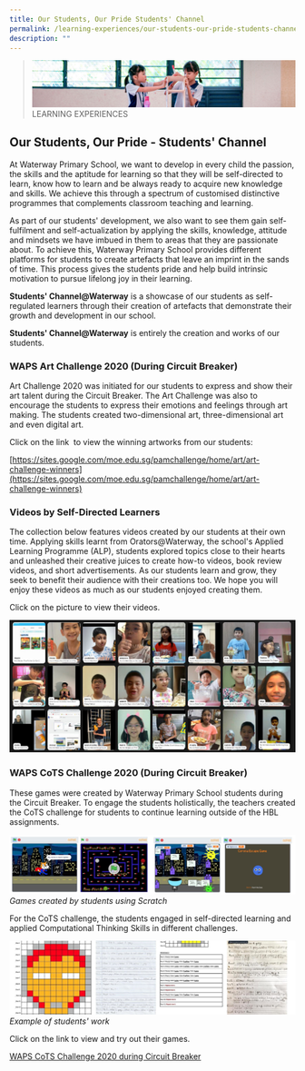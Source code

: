 ```yaml
---
title: Our Students, Our Pride Students' Channel
permalink: /learning-experiences/our-students-our-pride-students-channel/
description: ""
---
```

>![](/images/Learning%20Experiences/learning-experiences_banner.jpg)
>LEARNING EXPERIENCES


## Our Students, Our Pride - Students' Channel


At Waterway Primary School, we want to develop in every child the passion, the skills and the aptitude for learning so that they will be self-directed to learn, know how to learn and be always ready to acquire new knowledge and skills. We achieve this through a spectrum of customised distinctive programmes that complements classroom teaching and learning.  

As part of our students' development, we also want to see them gain self-fulfilment and self-actualization by applying the skills, knowledge, attitude and mindsets we have imbued in them to areas that they are passionate about. To achieve this, Waterway Primary School provides different platforms for students to create artefacts that leave an imprint in the sands of time. This process gives the students pride and help build intrinsic motivation to pursue lifelong joy in their learning.

**Students' Channel@Waterway** is a showcase of our students as self-regulated learners through their creation of artefacts that demonstrate their growth and development in our school.

**Students' Channel@Waterway** is entirely the creation and works of our students.


### WAPS Art Challenge 2020 (During Circuit Breaker)


Art Challenge 2020 was initiated for our students to express and show their art talent during the Circuit Breaker. The Art Challenge was also to encourage the students to express their emotions and feelings through art making. The students created two-dimensional art, three-dimensional art and even digital art.

Click on the link  to view the winning artworks from our students:

[https://sites.google.com/moe.edu.sg/pamchallenge/home/art/art-challenge-winners](https://sites.google.com/moe.edu.sg/pamchallenge/home/art/art-challenge-winners)

### Videos by Self-Directed Learners


The collection below features videos created by our students at their own time. Applying skills learnt from Orators@Waterway, the school's Applied Learning Programme (ALP), students explored topics close to their hearts and unleashed their creative juices to create how-to videos, book review videos, and short advertisements. As our students learn and grow, they seek to benefit their audience with their creations too. We hope you will enjoy these videos as much as our students enjoyed creating them.  

  
Click on the picture to view their videos.



<p><a href="https://flipgrid.com/wapsstudentschannel">
<img src="/images/Learning%20Experiences/Our%20Students%20Our%20Pride%201.jpg">
</a></p>



### WAPS CoTS Challenge 2020 (During Circuit Breaker)


These games were created by Waterway Primary School students during the Circuit Breaker. To engage the students holistically, the teachers created the CoTS challenge for students to continue learning outside of the HBL assignments.


![](/images/Learning%20Experiences/Our%20Students%20Our%20Pride%202.jpg)
_Games created by students using Scratch_


For the CoTS challenge, the students engaged in self-directed learning and applied Computational Thinking Skills in different challenges.

![](/images/Learning%20Experiences/Our%20Students%20Our%20Pride%203.jpg)
_Example of students' work_

Click on the link to view and try out their games.  
  
[WAPS CoTS Challenge 2020 during Circuit Breaker](https://sites.google.com/moe.edu.sg/wapcots/students-work?authuser=0)